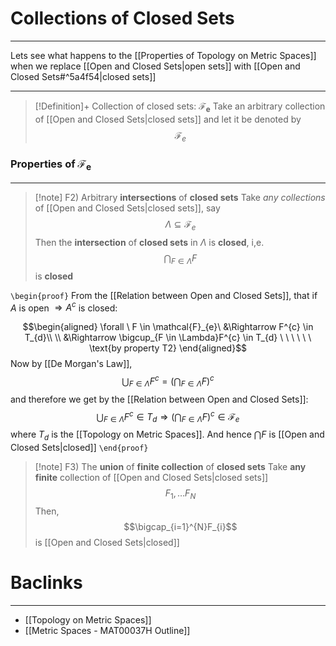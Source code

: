# Collections of Closed Sets
---
Lets see what happens to the [[Properties of Topology on Metric Spaces]] when we replace [[Open and Closed Sets|open sets]] with [[Open and Closed Sets#^5a4f54|closed sets]]

---
> [!Definition]+ Collection of closed sets:  $\boldsymbol{\mathcal{F}_e}$
> Take an arbitrary collection of [[Open and Closed Sets|closed sets]] and let it be denoted by
> $$\mathcal{F}_e$$

### Properties of $\boldsymbol{\mathcal{F}_e}$ 
---
> [!note] F2) Arbitrary **intersections** of **closed sets**
> Take *any collections* of [[Open and Closed Sets|closed sets]], say
> $$\Lambda \subseteq \mathcal{F}_{e}$$
> Then the **intersection** of **closed sets** in $\Lambda$ is **closed**, i,e.
> $$\bigcap_{F \in \Lambda}F$$
> is **closed**

`\begin{proof}`
From the [[Relation between Open and Closed Sets]], that if $A$ is open $\Rightarrow A^{c}$ is closed:

$$\begin{aligned} \forall \ F \in \mathcal{F}_{e}\  &\Rightarrow F^{c} \in T_{d}\\ \\ 
&\Rightarrow \bigcup_{F \in \Lambda}F^{c} \in T_{d} \ \ \ \ \ \ \text{by property T2} \end{aligned}$$
Now by [[De Morgan's Law]],
$$\bigcup_{F \in \Lambda}F^{c} = \Bigg( \bigcap_{F\in\Lambda}F\Bigg)^{c}$$
and therefore we get by the [[Relation between Open and Closed Sets]]:
$$\bigcup_{F \in \Lambda}F^{c} \in T_{d} \Rightarrow \Bigg( \bigcap_{F\in\Lambda}F\Bigg)^{c} \in \mathcal{F}_{e}$$ where $T_{d}$ is the [[Topology on Metric Spaces]]. And hence $\bigcap F$ is [[Open and Closed Sets|closed]] 
`\end{proof}`

> [!note] F3) The **union** of **finite collection** of **closed sets**
> Take **any finite** collection of [[Open and Closed Sets|closed sets]]
> $$F_{1}, \ldots F_{N}$$
> Then,
> $$\bigcap_{i=1}^{N}F_{i}$$
> is [[Open and Closed Sets|closed]]

# Baclinks
---
- [[Topology on Metric Spaces]]
- [[Metric Spaces - MAT00037H Outline]]